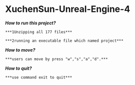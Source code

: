 # XuchenSun-Unreal-Engine-4


***How to run this project?***

    ***1Unzipping all 177 files***

    ***2running an executable file which named project*** 

***How to move?***

    ***users can move by press "w","s","a","d".***

***How to quit?***

    ***use command exit to quit***
